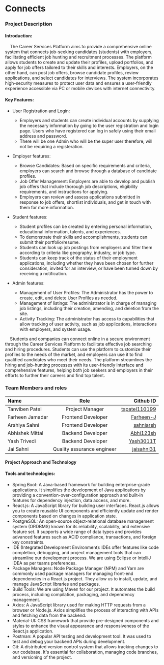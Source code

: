 # Connects

### Project Description

#### Introduction:

&nbsp;&nbsp;&nbsp;&nbsp;The Career Services Platform aims to provide a comprehensive online system that connects job-seeking candidates (students) with employers, facilitating efficient job hunting and recruitment processes. The platform allows students to create and update their profiles, upload portfolios, and apply for job offers tailored to their skills and interests. Employers, on the other hand, can post job offers, browse candidate profiles, review applications, and select candidates for interviews. The system incorporates high-security measures to protect user data and ensures a user-friendly experience accessible via PC or mobile devices with internet connectivity.

#### Key Features:

- User Registration and Login:
    * Employers and students can create individual accounts by supplying the necessary information by going to the user registration and login page.
Users who have registered can log in safely using their email address and password.
    * There will be one Admin who will be the super user therefore, will not be requiring a registeration.

- Employer features:
    * Browse Candidates: Based on specific requirements and criteria, employers can search and browse through a database of candidate profiles.
    * Job Offer Management: Employers are able to develop and publish job offers that include thorough job descriptions, eligibility requirements, and instructions for applying.
    * Employers can review and assess applications submitted in response to job offers, shortlist individuals, and get in touch with them for more information.

- Student features:
    * Student profiles can be created by entering personal information, educational information, talents, and experiences.
    * To demonstrate their skills and accomplishments, students can submit their portfolio/resume.
    * Students can look up job postings from employers and filter them according to criteria like geography, industry, or job type.
    * Students can keep track of the status of their employment applications, including whether they have been chosen for further consideration, invited for an interview, or have been turned down by receiving a notification.

- Admin features:
    * Management of User Profiles: The Administrator has the power to create, edit, and delete User Profiles as needed.
    * Management of listings: The administrator is in charge of managing job listings, including their creation, amending, and deletion from the site.
    * Activity Tracking: The administrator has access to capabilities that allow tracking of user activity, such as job applications, interactions with employers, and system usage.

&nbsp;&nbsp;&nbsp;&nbsp;Students and companies can connect online in a secure environment through the Career Services Platform to facilitate effective job searching and hiring procedures. Students can use the platform to customize their profiles to the needs of the market, and employers can use it to find qualified candidates who meet their needs. The platform streamlines the hiring and job-hunting processes with its user-friendly interface and comprehensive features, helping both job seekers and employers in their efforts to further their careers and find top talent.

### Team Members and roles

| Name      | Role | Github ID    |
| :---        |    :----:   |             ---: |
| Tanviben Patel     | Project Manager       | [tspatel110199](https://github.com/tspatel110199)   |
| Farheen Jamadar      | Frontend Developer       | [Farheen-J](https://github.com/Farheen-J)   |
| Arshiya Sahni      | Frontend Developer       | [sahniarsh](https://github.com/sahniarsh)   |
| Abhishek Mittal   | Backend Developer       | [Abhi123sh](https://github.com/Abhi123sh)   |
| Yash Trivedi | Backend Developer       | [Yash3011T](https://github.com/yash3011T)   |
| Jai Sahni | Quality assurance engineer       | [jaisahni31](https://github.com/jaisahni31)   |


#### Project Approach and Technology

#### Tools and technologies:
   - Spring Boot: A Java-based framework for building enterprise-grade applications. It simplifies the development of Java applications by providing a convention-over-configuration approach and built-in features for dependency injection, data access, and more.
   - React.js: A JavaScript library for building user interfaces. React.js allows you to create reusable UI components and efficiently update and render components based on changes in application state.
   - PostgreSQL: An open-source object-relational database management system (ORDBMS) known for its reliability, scalability, and extensive feature set. It supports a wide range of data types and provides advanced features such as ACID compliance, transactions, and foreign key constraints.
   - IDE (Integrated Development Environment): IDEs offer features like code completion, debugging, and project management tools that can streamline our development process. We are using Eclipse or IntelliJ IDEA as per teams preferences. 
   - Package Managers: Node Package Manager (NPM) and Yarn are commonly used package managers for managing front-end dependencies in a React.js project. They allow us to install, update, and manage JavaScript libraries and packages.
   - Build Tools: We are using Maven for our project. It automates the build process, including compilation, packaging, and dependency management.
   - Axios: A JavaScript library used for making HTTP requests from a browser or Node.js. Axios simplifies the process of interacting with APIs and fetching data from the backend.
   - Material-UI: CSS framework that provide pre-designed components and styles to enhance the visual appearance and responsiveness of the React.js application.
   - Postman: A popular API testing and development tool. It was used to test and debug your backend APIs during development.
   - Git: A distributed version control system that allows tracking changes to our codebase. It's essential for collaboration, managing code branches, and versioning of the project.
